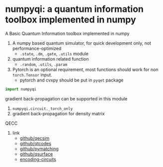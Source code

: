 # numpyqi: a quantum information toolbox implemented in numpy

A Basic Quantum Information toolbox implemented in numpy

1. A numpy based quantum simulator, for quick development only, not performance-optimized
   * `.state`, `.dm`, `.gate`, `.utils` module
2. quantum information related function
   * `.random`, `.utils`, `.param`
3. Pytorch is an optional requirement, most functions should work for non `torch.Tensor` input.
   * pytorch and cvxpy  should be put in `pyqet` package

```python
import numpyqi
```

gradient back-propagation can be supported in this module

1. `numpyqi.circuit._torch_only`
2. gradient back-propagation for density matrix

QECC

1. link
   * [github/qecsim](https://github.com/qecsim/qecsim)
   * [github/qtcodes](https://github.com/yaleqc/qtcodes)
   * [github/pymatching](https://github.com/oscarhiggott/PyMatching)
   * [github/qsurface](https://github.com/watermarkhu/qsurface)
   * [encoding-circuits](https://markus-grassl.de/QECC/circuits/index.html)
